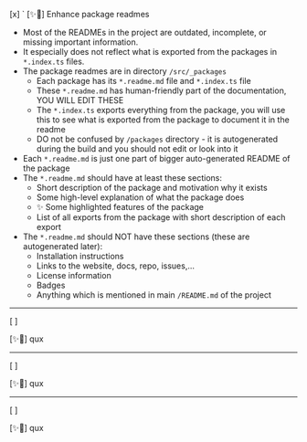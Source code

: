 [x]
`
[✨🚒] Enhance package readmes

-   Most of the READMEs in the project are outdated, incomplete, or missing important information.
-   It especially does not reflect what is exported from the packages in `*.index.ts` files.
-   The package readmes are in directory `/src/_packages`
    -   Each package has its `*.readme.md` file and `*.index.ts` file
    -   These `*.readme.md` has human-friendly part of the documentation, YOU WILL EDIT THESE
    -   The `*.index.ts` exports everything from the package, you will use this to see what is exported from the package to document it in the readme
    -   DO not be confused by `/packages` directory - it is autogenerated during the build and you should not edit or look into it
-   Each `*.readme.md` is just one part of bigger auto-generated README of the package
-   The `*.readme.md` should have at least these sections:
    -   Short description of the package and motivation why it exists
    -   Some high-level explanation of what the package does
    -   ✨ Some highlighted features of the package
    -   List of all exports from the package with short description of each export
-   The `*.readme.md` should NOT have these sections (these are autogenerated later):
    -   Installation instructions
    -   Links to the website, docs, repo, issues,...
    -   License information
    -   Badges
    -   Anything which is mentioned in main `/README.md` of the project

---

[ ]

[✨🚒] qux

---

[ ]

[✨🚒] qux

---

[ ]

[✨🚒] qux
